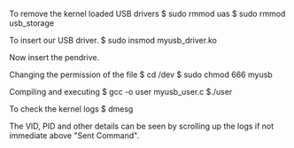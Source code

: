 To remove the kernel loaded USB drivers
$ sudo rmmod uas
$ sudo rmmod usb_storage

To insert our USB driver.
$ sudo insmod myusb_driver.ko

Now insert the pendrive.

Changing the permission of the file
$ cd /dev
$ sudo chmod 666 myusb

Compiling and executing
$ gcc -o user myusb_user.c
$./user

To check the kernel logs
$ dmesg

The VID, PID and other details can be seen by scrolling up the logs if not immediate above "Sent Command". 

